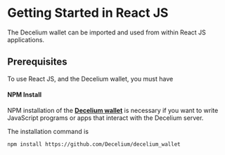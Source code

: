 # Getting Started in React JS

The Decelium wallet can be imported and used from within React JS applications.

## Prerequisites

To use React JS, and the Decelium wallet, you must have 


#### NPM Install 

NPM installation of the [**Decelium wallet**](https://github.com/Decelium/decelium_wallet) is necessary if you want to write JavaScript programs or apps that interact with the Decelium server.

The installation command is
    
    npm install https://github.com/Decelium/decelium_wallet

